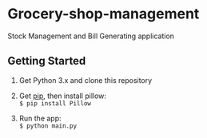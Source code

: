 # Grocery-shop-management
Stock Management and Bill Generating application

## Getting Started
1. Get Python 3.x and clone this repository
2. Get [pip](https://www.makeuseof.com/tag/install-pip-for-python/), then install pillow:\
    ```$ pip install Pillow```

3. Run the app:\
    ```$ python main.py```

